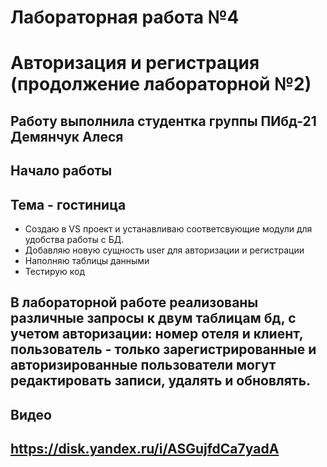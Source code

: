 # Лабораторная работа №4
# Авторизация и регистрация (продолжение лабораторной №2)

## Работу выполнила студентка группы ПИбд-21 Демянчук Алеся

## Начало работы

## Тема - гостиница

* Создаю в VS проект и устанавливаю соответсвующие модули для удобства работы с БД.
* Добавляю новую сущность user для авторизации и регистрации
* Наполняю таблицы данными
* Тестирую код

## В лабораторной работе реализованы различные запросы к двум таблицам бд, с учетом авторизации: номер отеля и клиент, пользователь - только зарегистрированные и авторизированные пользователи могут редактировать записи, удалять и обновлять.

## Видео

## https://disk.yandex.ru/i/ASGujfdCa7yadA
